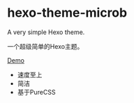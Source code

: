 # hexo-theme-microb

A very simple Hexo theme.

一个超级简单的Hexo主题。

[Demo](http://blog.meiqiu.me)

- 速度至上
- 简洁
- 基于PureCSS

